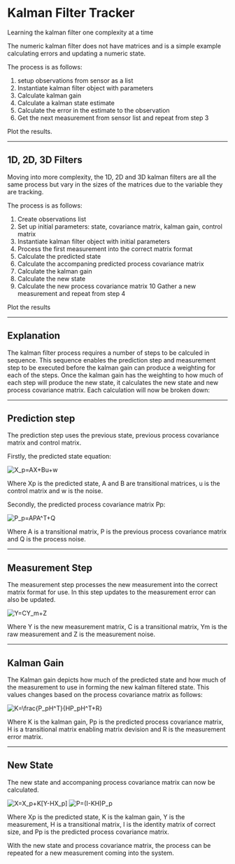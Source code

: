 # Kalman Filter Tracker
Learning the kalman filter one complexity at a time

The numeric kalman filter does not have matrices and is a simple example calculating errors and updating a numeric state.

The process is as follows:

1) setup observations from sensor as a list
2) Instantiate kalman filter object with parameters
3) Calculate kalman gain
4) Calculate a kalman state estimate
5) Calculate the error in the estimate to the observation
6) Get the next measurement from sensor list and repeat from step 3

Plot the results.

---
1D, 2D, 3D Filters
---
Moving into more complexity, the 1D, 2D and 3D kalman filters are all the same process but vary in the sizes of the matrices due to the variable they are tracking.

The process is as follows:

1) Create observations list
2) Set up initial parameters: state, covariance matrix, kalman gain, control matrix
3) Instantiate kalman filter object with initial parameters
4) Process the first measurement into the correct matrix format
5) Calculate the predicted state
6) Calculate the accompaning predicted process covariance matrix
7) Calculate the kalman gain
8) Calculate the new state
9) Calculate the new process covariance matrix
10 Gather a new measurement and repeat from step 4

Plot the results

---
Explanation
---
The kalman filter process requires a number of steps to be calculed in sequence. This sequence enables the prediction step and measurement step to be executed before the kalman gain can produce a weighting for each of the steps. Once the kalman gain has the weighting to how much of each step will produce the new state, it calculates the new state and new process covariance matrix. Each calculation will now be broken down:

---
Prediction step
---
The prediction step uses the previous state, previous process covariance matrix and control matrix.

Firstly, the predicted state equation:

<img src="https://latex.codecogs.com/svg/latex?X_p=AX&plus;Bu&plus;w" title="X_p=AX+Bu+w" />

Where Xp is the predicted state, A and B are transitional matrices, u is the control matrix and w is the noise.

Secondly, the predicted process covariance matrix Pp:

<img src="https://latex.codecogs.com/svg.latex?P_p=APA^T&plus;Q" title="P_p=APA^T+Q" />

Where A is a transitional matrix, P is the previous process covariance matrix and Q is the process noise.

---
Measurement Step
---
The measurement step processes the new measurement into the correct matrix format for use. In this step updates to the measurement error can also be updated.

<img src="https://latex.codecogs.com/svg.latex?Y=CY_m&plus;Z" title="Y=CY_m+Z" />

Where Y is the new measurement matrix, C is a transitional matrix, Ym is the raw measurement and Z is the measurement noise.

---
Kalman Gain
---
The Kalman gain depicts how much of the predicted state and how much of the measurement to use in forming the new kalman filtered state. This values changes based on the process covariance matrix as follows:

<img src="https://latex.codecogs.com/svg.latex?K=\frac{P_pH^T}{HP_pH^T&plus;R}" title="K=\frac{P_pH^T}{HP_pH^T+R}" />

Where K is the kalman gain, Pp is the predicted process covariance matrix, H is a transitional matrix enabling matrix devision and R is the measurement error matrix.

---
New State
---
The new state and accompaning process covariance matrix can now be calculated.

<img src="https://latex.codecogs.com/svg.latex?X=X_p&plus;K[Y-HX_p]" title="X=X_p+K[Y-HX_p]" />

<img src="https://latex.codecogs.com/svg.latex?P=(I-KH)P_p" title="P=(I-KH)P_p" />

Where Xp is the predicted state, K is the kalman gain, Y is the measurement, H is a transitional matrix, I is the identity matrix of correct size, and Pp is the predicted process covariance matrix.

With the new state and process covariance matrix, the process can be repeated for a new measurement coming into the system.





